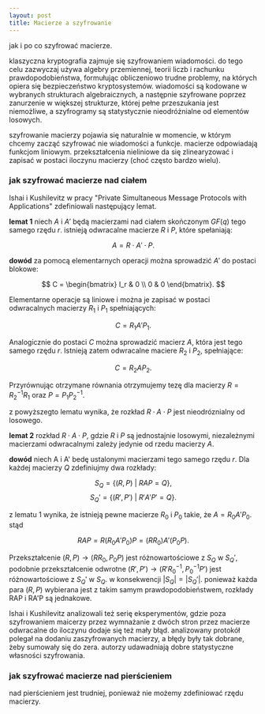 ```yaml
---
layout: post
title: Macierze a szyfrowanie
---
```


jak i po co szyfrować macierze.

klaszyczna kryptografia zajmuje się szyfrowaniem wiadomości.
do tego celu zazwyczaj używa algebry przemiennej, teorii liczb i rachunku prawdopodobieństwa,
formułując obliczeniowo trudne problemy, na których opiera się bezpieczeństwo kryptosystemów.
wiadomości są kodowane w wybranych strukturach algebraicznych, a następnie szyfrowane poprzez
zanurzenie w większej strukturze, której pełne przeszukania jest niemożliwe, a szyfrogramy są
statystycznie nieodróżnialne od elementów losowych.

szyfrowanie macierzy pojawia się naturalnie w momencie, w którym chcemy zacząć szyfrować nie wiadomości
a funkcje. macierze odpowiadają funkcjom liniowym. przekształcenia nieliniowe da się zlinearyzować i zapisać
w postaci iloczynu macierzy (choć często bardzo wielu).

### jak szyfrować macierze nad ciałem

Ishai i Kushilevitz w pracy "Private Simultaneous Message Protocols with Applications" zdefiniowali następujący lemat.

**lemat 1**
niech $A$ i $A'$ będą macierzami nad ciałem skończonym $GF(q)$ tego samego rzędu $r$. istnieją odwracalne macierze
$R$ i $P$, które spełaniają:

$$ A = R \cdot A' \cdot P. $$  

**dowód**
za pomocą elementarnych operacji można sprowadzić $A'$ do postaci blokowe:

$$ C = \begin{bmatrix} I_r & 0 \\ 0 & 0 \end{bmatrix}. $$

Elementarne operacje są liniowe i można je zapisać w postaci odwracalnych macierzy $R_1$ i $P_1$ spełniających:

$$ C = R_1 A' P_1. $$

Analogicznie do postaci $C$ można sprowadzić macierz $A$, która jest tego samego rzędu $r$. Istnieją zatem
odwracalne maciere $R_2$ i $P_2$, spełniające:

$$ C = R_2 A P_2. $$

Przyrównując otrzymane równania otrzymujemy tezę dla macierzy $R = R_2^{-1}R_1$ oraz $P=P_1 P_2^{-1}$.

z powyższegto lematu wynika, że rozkład $R \cdot A \cdot P$ jest nieodróznialny od losowego.

**lemat 2** rozkład $R \cdot A \cdot P$, gdzie $R$ i $P$ są jednostajnie losowymi, niezależnymi macierzami odwracalnymi
zależy jedynie od rzedu macierzy $A$.

**dowód** niech A i A' bedę ustalonymi macierzami tego samego rzędu $r$. Dla każdej macierzy $Q$ zdefiniujmy dwa rozkłady:

$$ S_Q = \{ (R,P)~|~RAP = Q \}, $$
$$ S_Q' = \{ (R',P')~|~R'A'P' = Q \}. $$

z lematu 1 wynika, że istnieją pewne macierze $R_0$ i $P_0$ takie, że $A = R_0 A' P_0$. stąd

$$ RAP = R(R_0 A' P_0)P = (R R_0) A' (P_0 P).$$

Przekształcenie $(R,P) \rightarrow (R R_0, P_0 P)$ jest różnowartościowe z $S_Q$ w $S_Q'$, podobnie przekształcenie odwrotne
$(R',P') \rightarrow (R' R_0^{-1}, P_0^{-1} P')$ jest różnowartościowe z $S_Q'$ w $S_Q$. w konsekwencji $|S_Q| = |S_Q'|$.
ponieważ każda para $(R,P)$ wybierana jest z takim samym prawdopodobieństwem, rozkłady RAP i RA'P są jednakowe.

Ishai i Kushilevitz analizowali też serię eksperymentów, gdzie poza szyfrowaniem maicerzy przez wymnażanie z dwóch stron
przez macierze odwracalne do iloczynu dodaje się też mały błąd. analizowany protokół polegał na dodaniu zaszyfrowanych macierzy,
a błędy były tak dobrane, żeby sumowały się do zera. autorzy udawadniają dobre statystyczne własności szyfrowania.

### jak szyfrować macierze nad pierścieniem

nad pierścieniem jest trudniej, ponieważ nie możemy zdefiniować rzędu macierzy.
